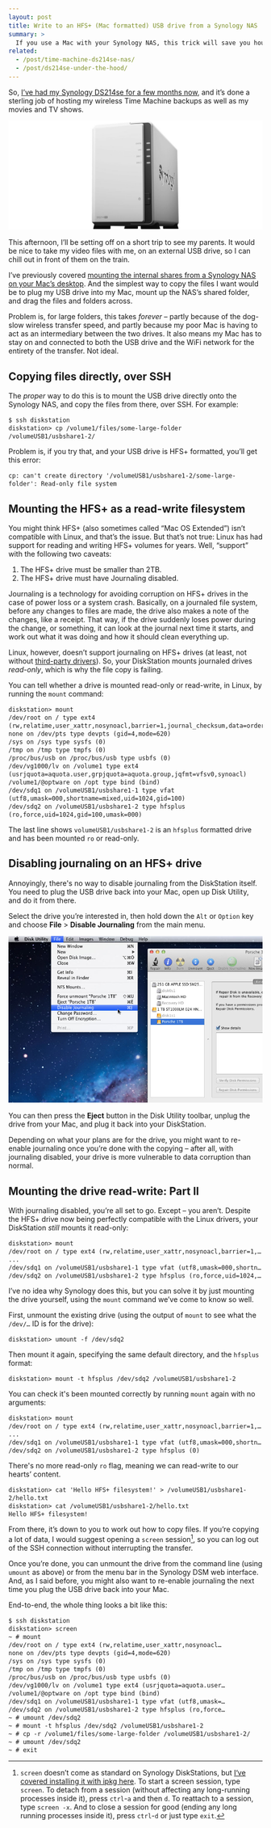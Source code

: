 ```yaml
---
layout: post
title: Write to an HFS+ (Mac formatted) USB drive from a Synology NAS
summary: >
  If you use a Mac with your Synology NAS, this trick will save you hours of painful Finder-based copying and restoring. Find out how to write to a Mac-formatted drive directly from your NAS.
related:
  - /post/time-machine-ds214se-nas/
  - /post/ds214se-under-the-hood/
---
```


So, [I’ve had my Synology DS214se for a few months now](/post/getting-started-ds214se-nas), and it’s done a sterling job of hosting my wireless Time Machine backups as well as my movies and TV shows.

![Synology DS214se](/media/ds214se.jpg)

This afternoon, I’ll be setting off on a short trip to see my parents. It would be nice to take my video files with me, on an external USB drive, so I can chill out in front of them on the train.

I’ve previously covered [mounting the internal shares from a Synology NAS on your Mac’s desktop](/post/time-machine-ds214se-nas). And the simplest way to copy the files I want would be to plug my USB drive into my Mac, mount up the NAS’s shared folder, and drag the files and folders across.

Problem is, for large folders, this takes *forever* – partly because of the dog-slow wireless transfer speed, and partly because my poor Mac is having to act as an intermediary between the two drives. It also means my Mac has to stay on and connected to both the USB drive and the WiFi network for the entirety of the transfer. Not ideal.

## Copying files directly, over SSH

The *proper* way to do this is to mount the USB drive directly onto the Synology NAS, and copy the files from there, over SSH. For example:

~~~
$ ssh diskstation
diskstation> cp /volume1/files/some-large-folder /volumeUSB1/usbshare1-2/
~~~

Problem is, if you try that, and your USB drive is HFS+ formatted, you’ll get this error:

~~~
cp: can't create directory '/volumeUSB1/usbshare1-2/some-large-folder': Read-only file system
~~~

## Mounting the HFS+ as a read-write filesystem

You might think HFS+ (also sometimes called “Mac OS Extended”) isn’t compatible with Linux, and that’s the issue. But that’s not true: Linux has had support for reading and writing HFS+ volumes for years. Well, “support” with the following two caveats:

1. The HFS+ drive must be smaller than 2TB.
2. The HFS+ drive must have Journaling disabled.

Journaling is a technology for avoiding corruption on HFS+ drives in the case of power loss or a system crash. Basically, on a journaled file system, before any changes to files are made, the drive also makes a note of the changes, like a receipt. That way, if the drive suddenly loses power during the change, or something, it can look at the journal next time it starts, and work out what it was doing and how it should clean everything up.

Linux, however, doesn’t support journaling on HFS+ drives (at least, not without [third-party drivers](http://www.paragon-software.com/home/ntfs-linux-per/)). So, your DiskStation mounts journaled drives *read-only*, which is why the file copy is failing.

You can tell whether a drive is mounted read-only or read-write, in Linux, by running the `mount` command:

~~~
diskstation> mount
/dev/root on / type ext4 (rw,relatime,user_xattr,nosynoacl,barrier=1,journal_checksum,data=ordered)
none on /dev/pts type devpts (gid=4,mode=620)
/sys on /sys type sysfs (0)
/tmp on /tmp type tmpfs (0)
/proc/bus/usb on /proc/bus/usb type usbfs (0)
/dev/vg1000/lv on /volume1 type ext4 (usrjquota=aquota.user,grpjquota=aquota.group,jqfmt=vfsv0,synoacl)
/volume1/@optware on /opt type bind (bind)
/dev/sdq1 on /volumeUSB1/usbshare1-1 type vfat (utf8,umask=000,shortname=mixed,uid=1024,gid=100)
/dev/sdq2 on /volumeUSB1/usbshare1-2 type hfsplus (ro,force,uid=1024,gid=100,umask=000)
~~~

The last line shows `volumeUSB1/usbshare1-2` is an `hfsplus` formatted drive and has been mounted `ro` or read-only.

## Disabling journaling on an HFS+ drive

Annoyingly, there's no way to disable journaling from the DiskStation itself. You need to plug the USB drive back into your Mac, open up Disk Utility, and do it from there.

Select the drive you’re interested in, then hold down the `Alt` or `Option` key and choose **File** > **Disable Journaling** from the main menu.

![Disable journaling on an HFS+ drive using Disk Utility](/media/hfs-disable-journaling.jpg)

You can then press the **Eject** button in the Disk Utility toolbar, unplug the drive from your Mac, and plug it back into your DiskStation.

Depending on what your plans are for the drive, you might want to re-enable journaling once you’re done with the copying – after all, with journaling disabled, your drive is more vulnerable to data corruption than normal.

## Mounting the drive read-write: Part II

With journaling disabled, you’re all set to go. Except – you aren’t. Despite the HFS+ drive now being perfectly compatible with the Linux drivers, your DiskStation *still* mounts it read-only:

~~~
diskstation> mount
/dev/root on / type ext4 (rw,relatime,user_xattr,nosynoacl,barrier=1,…
...
/dev/sdq1 on /volumeUSB1/usbshare1-1 type vfat (utf8,umask=000,shortn…
/dev/sdq2 on /volumeUSB1/usbshare1-2 type hfsplus (ro,force,uid=1024,…
~~~

I’ve no idea why Synology does this, but you can solve it by just mounting the drive yourself, using the `mount` command we’ve come to know so well.

First, unmount the existing drive (using the output of `mount` to see what the `/dev/…` ID is for the drive):

~~~
diskstation> umount -f /dev/sdq2
~~~

Then mount it again, specifying the same default directory, and the `hfsplus` format:

~~~
diskstation> mount -t hfsplus /dev/sdq2 /volumeUSB1/usbshare1-2
~~~

You can check it's been mounted correctly by running `mount` again with no arguments:

~~~
diskstation> mount
/dev/root on / type ext4 (rw,relatime,user_xattr,nosynoacl,barrier=1,…
...
/dev/sdq1 on /volumeUSB1/usbshare1-1 type vfat (utf8,umask=000,shortn…
/dev/sdq2 on /volumeUSB1/usbshare1-2 type hfsplus (0)
~~~

There's no more read-only `ro` flag, meaning we can read-write to our hearts’ content.

~~~
diskstation> cat 'Hello HFS+ filesystem!' > /volumeUSB1/usbshare1-2/hello.txt
diskstation> cat /volumeUSB1/usbshare1-2/hello.txt
Hello HFS+ filesystem!
~~~

From there, it’s down to you to work out how to copy files. If you’re copying a lot of data, I would suggest opening a `screen` session[^1], so you can log out of the SSH connection without interrupting the transfer.

Once you’re done, you can unmount the drive from the command line (using `umount` as above) or from the menu bar in the Synology DSM web interface. And, as I said before, you might also want to re-enable journaling the next time you plug the USB drive back into your Mac.

End-to-end, the whole thing looks a bit like this:

~~~
$ ssh diskstation
diskstation> screen
~ # mount
/dev/root on / type ext4 (rw,relatime,user_xattr,nosynoacl…
none on /dev/pts type devpts (gid=4,mode=620)
/sys on /sys type sysfs (0)
/tmp on /tmp type tmpfs (0)
/proc/bus/usb on /proc/bus/usb type usbfs (0)
/dev/vg1000/lv on /volume1 type ext4 (usrjquota=aquota.user…
/volume1/@optware on /opt type bind (bind)
/dev/sdq1 on /volumeUSB1/usbshare1-1 type vfat (utf8,umask=…
/dev/sdq2 on /volumeUSB1/usbshare1-2 type hfsplus (ro,force…
~ # umount /dev/sdq2
~ # mount -t hfsplus /dev/sdq2 /volumeUSB1/usbshare1-2
~ # cp -r /volume1/files/some-large-folder /volumeUSB1/usbshare1-2/
~ # umount /dev/sdq2
~ # exit
~~~

[^1]: `screen` doesn’t come as standard on Synology DiskStations, but [I‘ve covered installing it with ipkg here](/post/ds214se-under-the-hood). To start a screen session, type `screen`. To detach from a session (without affecting any long-running processes inside it), press `ctrl`-`a` and then `d`. To reattach to a session, type `screen -x`. And to close a session for good (ending any long running processes inside it), press `ctrl`-`d` or just type `exit`.
